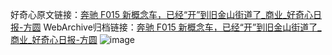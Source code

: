 好奇心原文链接：[奔驰 F015 新概念车，已经“开”到旧金山街道了_商业_好奇心日报-方圆](https://www.qdaily.com/articles/7165.html)
WebArchive归档链接：[奔驰 F015 新概念车，已经“开”到旧金山街道了_商业_好奇心日报-方圆](http://web.archive.org/web/20190623172058/https://www.qdaily.com/articles/7165.html)
![image](http://ww3.sinaimg.cn/large/007d5XDply1g3x07oxfq4j30u02ku1kx)